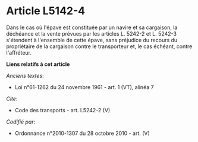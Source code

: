 # Article L5142-4

Dans le cas où l'épave est constituée par un navire et sa cargaison, la déchéance et la vente prévues par les articles L.
5242-2 et L. 5242-3 s'étendent à l'ensemble de cette épave, sans préjudice du recours du propriétaire de la cargaison contre
le transporteur et, le cas échéant, contre l'affréteur.

**Liens relatifs à cet article**

_Anciens textes_:

  - Loi n°61-1262 du 24 novembre 1961 - art. 1 (VT), alinéa 7

_Cite_:

  - Code des transports - art. L5242-2 (V)

_Codifié par_:

  - Ordonnance n°2010-1307 du 28 octobre 2010 - art. (V)

